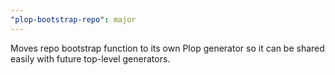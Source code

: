 ```yaml
---
"plop-bootstrap-repo": major
---
```


Moves repo bootstrap function to its own Plop generator so it can be shared easily with future top-level generators.
